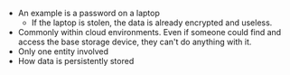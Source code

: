 

-   An example is a password on a laptop
    -   If the laptop is stolen, the data is already encrypted and useless.
-   Commonly within cloud environments. Even if someone could find and access the base storage device, they can't do anything with it.
-   Only one entity involved
- How data is persistently stored